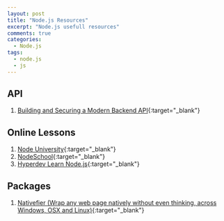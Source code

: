```yaml
---
layout: post
title: "Node.js Resources"
excerpt: "Node.js usefull resources"
comments: true
categories:
  - Node.js
tags: 
  - node.js
  - js
---
```


## API
1. [Building and Securing a Modern Backend API](https://scotch.io/tutorials/building-and-securing-a-modern-backend-api){:target="_blank"}
 
## Online Lessons
1. [Node University](http://node.university/){:target="_blank"}
2. [NodeSchool](http://nodeschool.io/){:target="_blank"}
3. [Hyperdev Learn Node.js](https://hyperdev.wpengine.com/help/learn-node-js-free-beginner-course/){:target="_blank"}

## Packages
1. [Nativefier (Wrap any web page natively without even thinking, across Windows, OSX and Linux)](https://github.com/jiahaog/nativefier){:target="_blank"}
